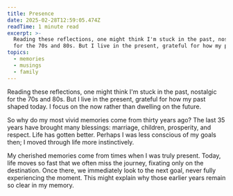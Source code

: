 ```yaml
---
title: Presence
date: 2025-02-28T12:59:05.474Z
readTime: 1 minute read
excerpt: >-
  Reading these reflections, one might think I'm stuck in the past, nostalgic
  for the 70s and 80s. But I live in the present, grateful for how my past s...
topics:
  - memories
  - musings
  - family
---
```

Reading these reflections, one might think I'm stuck in the past, nostalgic for the 70s and 80s. But I live in the present, grateful for how my past shaped today. I focus on the now rather than dwelling on the future.
 
 So why do my most vivid memories come from thirty years ago? The last 35 years have brought many blessings: marriage, children, prosperity, and respect. Life has gotten better. Perhaps I was less conscious of my goals then; I moved through life more instinctively.
 
 My cherished memories come from times when I was truly present. Today, life moves so fast that we often miss the journey, fixating only on the destination. Once there, we immediately look to the next goal, never fully experiencing the moment. This might explain why those earlier years remain so clear in my memory.
